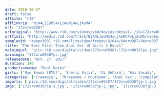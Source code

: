 ```yaml
---
date: 2018-10-27
draft: false
affsite: "r18"
afflinkr18: "NjA4LjEuMS4xLjAuMC4wLjAuMA"
url: "172xrw00387"
urloriginal: "http://www.r18.com/videos/vod/movies/detail/-/id=172xrw00387"
urlfinal: "http://media.r18.com/track/NjA4LjEuMS4xLjAuMC4wLjAuMA/videos/vod/movies/detail/-/id=172xrw00387"
samplevid: "awspv3001.r18.com/litevideo/freepv/8/84x/84xrw387/84xrw387_dmb_w.mp4"
title: "The Best First-Time Anal Sex 10 Girls 4 Hours"
mainimgurl: "pics.r18.com/digital/video/172xrw00387/172xrw00387ps.jpg"
mainimgs: "172xrw00387ps.jpg"
releasedate: "Oct. 27, 2017"
duration: 240
productioncomp: "Real Works"
girls: ['Ryu Enami (RYU)', 'Shelly Fujii', 'Ai Uehara', 'Emi Sasaki', 'Ami Kasai', 'Seri Yuki', 'Kisa Tomine', 'Reina Hashimoto', 'Kanna Kitayama']
categories: ['Creampie', 'Threesome / Foursome', 'Anal Sex', 'Compilation', 'Over 4 Hours', 'Hi-Def']
imgurls: ['pics.r18.com/digital/video/172xrw00387/172xrw00387jp-1.jpg', 'pics.r18.com/digital/video/172xrw00387/172xrw00387jp-2.jpg', 'pics.r18.com/digital/video/172xrw00387/172xrw00387jp-3.jpg', 'pics.r18.com/digital/video/172xrw00387/172xrw00387jp-4.jpg', 'pics.r18.com/digital/video/172xrw00387/172xrw00387jp-5.jpg', 'pics.r18.com/digital/video/172xrw00387/172xrw00387jp-6.jpg', 'pics.r18.com/digital/video/172xrw00387/172xrw00387jp-7.jpg', 'pics.r18.com/digital/video/172xrw00387/172xrw00387jp-8.jpg', 'pics.r18.com/digital/video/172xrw00387/172xrw00387jp-9.jpg', 'pics.r18.com/digital/video/172xrw00387/172xrw00387jp-10.jpg', 'pics.r18.com/digital/video/172xrw00387/172xrw00387jp-11.jpg', 'pics.r18.com/digital/video/172xrw00387/172xrw00387jp-12.jpg', 'pics.r18.com/digital/video/172xrw00387/172xrw00387jp-13.jpg', 'pics.r18.com/digital/video/172xrw00387/172xrw00387jp-14.jpg', 'pics.r18.com/digital/video/172xrw00387/172xrw00387jp-15.jpg', 'pics.r18.com/digital/video/172xrw00387/172xrw00387jp-16.jpg', 'pics.r18.com/digital/video/172xrw00387/172xrw00387jp-17.jpg', 'pics.r18.com/digital/video/172xrw00387/172xrw00387jp-18.jpg', 'pics.r18.com/digital/video/172xrw00387/172xrw00387jp-19.jpg', 'pics.r18.com/digital/video/172xrw00387/172xrw00387jp-20.jpg']
imgs: ['172xrw00387jp-1.jpg', '172xrw00387jp-2.jpg', '172xrw00387jp-3.jpg', '172xrw00387jp-4.jpg', '172xrw00387jp-5.jpg', '172xrw00387jp-6.jpg', '172xrw00387jp-7.jpg', '172xrw00387jp-8.jpg', '172xrw00387jp-9.jpg', '172xrw00387jp-10.jpg', '172xrw00387jp-11.jpg', '172xrw00387jp-12.jpg', '172xrw00387jp-13.jpg', '172xrw00387jp-14.jpg', '172xrw00387jp-15.jpg', '172xrw00387jp-16.jpg', '172xrw00387jp-17.jpg', '172xrw00387jp-18.jpg', '172xrw00387jp-19.jpg', '172xrw00387jp-20.jpg']
---
```

